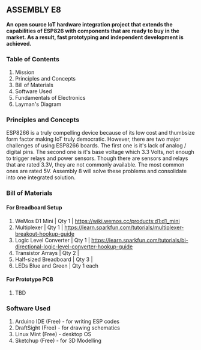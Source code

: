 ## ASSEMBLY E8
**An open source IoT hardware integration project that extends the capabilities of ESP826 with components that are ready to buy in the market. As a result, fast prototyping and independent development is achieved.**

### Table of Contents
1. Mission
2. Principles and Concepts
3. Bill of Materials
4. Software Used
5. Fundamentals of Electronics
6. Layman's Diagram

### Principles and Concepts
ESP8266 is a truly compelling device because of its low cost and thumbsize form factor making IoT truly democratic. However, there are two major challenges of using ESP8266 boards. The first one is it's lack of analog / digital pins. The second one is it's base voltage which 3.3 Volts, not enough to trigger relays and power sensors. Though there are sensors and relays that are rated 3.3V, they are not commonly available. The most common ones are rated 5V. Assembly 8 will solve these problems and consolidate into one integrated solution.

### Bill of Materials
#### For Breadboard Setup 
1. WeMos D1 Mini | Qty 1 | https://wiki.wemos.cc/products:d1:d1_mini
2. Multiplexer | Qty 1 | https://learn.sparkfun.com/tutorials/multiplexer-breakout-hookup-guide
3. Logic Level Converter | Qty 1 | https://learn.sparkfun.com/tutorials/bi-directional-logic-level-converter-hookup-guide
4. Transistor Arrays | Qty 2 | 
5. Half-sized Breadboard | Qty 3 |
6. LEDs Blue and Green | Qty 1 each
#### For Prototype PCB
1. TBD

### Software Used
1. Arduino IDE (Free) - for writing ESP codes
2. DraftSight (Free) - for drawing schematics
3. Linux Mint (Free) - desktop OS
4. Sketchup (Free) - for 3D Modelling



